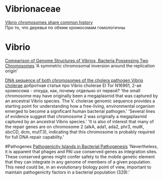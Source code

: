 # Vibrionaceae
[Vibrio chromosomes share common history](https://www.ncbi.nlm.nih.gov/pmc/articles/PMC2875227/)  
Про то, что деревья по обеим хромосомам гомологичны

# Vibrio
[Comparison of Genome Structures of Vibrios, Bacteria Possessing Two Chromosomes](https://www.ncbi.nlm.nih.gov/pmc/articles/PMC135242/)
'A symmetric chromosomal inversion around the replication origin'

[DNA sequence of both chromosomes of the cholera pathogen Vibrio cholerae](http://www.nature.com/nature/journal/v406/n6795/full/406477a0.html)
добротная статья про Vibrio cholerae El Tor N16961, 2-ая хромосома - откуда, как, почему отдельно от первой?
'the small chromosome may have originally been a megaplasmid that was captured by an ancestral Vibrio species. The V. cholerae genomic sequence provides a starting point for understanding how a free-living, environmental organism emerged to become a significant human bacterial pathogen.' 
'Several lines of evidence suggest that chromosome 2 was originally a megaplasmid captured by an ancestral Vibrio species.'
'It is also of interest that many of the repair genes are on chromosome 2 (alkA, ada1, ada2, phr3, mutK, sbcCD, dcm, mutT3), indicating that this chromosome is probably required for full DNA repair capability.'

#Pathogenes
[Pathogenicity Islands in Bacterial Pathogenesis](http://www.ncbi.nlm.nih.gov/pmc/articles/PMC321463/)
'Nevertheless, it is apparent that phages and PAI use conserved genes as integration sites. These conserved genes might confer safety to the mobile genetic element that they can integrate in any genome of members of a given population. This need could be, in an evolutionary biology point of view, important to maintain pathogenicity factors in a bacterial population (329).'


